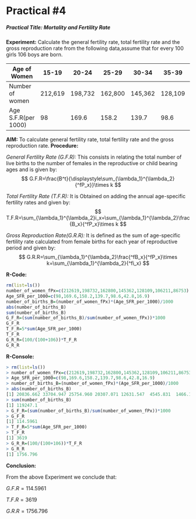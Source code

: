 # Practical #4

##### Practical Title: Mortality and Fertility Rate


**Experiment:** Calculate the general fertility rate, total fertility rate and the gross reproduction rate from the following data,assume that for every 100 girls 106 boys are born.

| Age of Women        | 15-19   | 20-24   | 25-29   | 30-34   | 35-39   | 40-44   | 45-49  |
| ------------------- | ------- | ------- | ------- | ------- | ------- | ------- | ------ |
| Number of women     | 212,619 | 198,732 | 162,800 | 145,362 | 128,109 | 106,211 | 86,753 |
| Age S.F.R(per 1000) | 98      | 169.6   | 158.2   | 139.7   | 98.6    | 42.8    | 16.9   |

**AIM:** To calculate general fertility rate, total fertility rate and the gross reproduction rate.
**Procedure:**

*General Fertility Rate (G.F.R):* This consists in relating the total number of live births to the number of females in the reproductive or child bearing ages and is given by:
$$
G.F.R=\frac{B^t}{\displaystyle\sum_{\lambda_1}^{\lambda_2}{^fP_x}}\times k
$$

*Total Fertility Rate (T.F.R):* It is Obtained on adding the annual age-specific fertility rates and given by:
$$
T.F.R=\sum_{\lambda_1}^{\lambda_2}i_x=\sum_{\lambda_1}^{\lambda_2}\frac{B_x}{^fP_x}\times k
$$

*Gross Reproduction Rate(G.R.R):* It is defined as the sum of age-specific fertility rate calculated from female births for each year of reproductive period and given by:
$$
G.R.R=\sum_{\lambda_1}^{\lambda_2}\frac{^fB_x}{^fP_x}\times k=\sum_{\lambda_1}^{\lambda_2}{^fi_x}
$$



**R-Code:**

```r
rm(list=ls())
number_of_women_fPx=c(212619,198732,162800,145362,128109,106211,86753)
Age_SFR_per_1000=c(98,169.6,158.2,139.7,98.6,42.8,16.9)
number_of_births_B=(number_of_women_fPx)*(Age_SFR_per_1000)/1000
abs(number_of_births_B)
sum(number_of_births_B)
G_F_R=(sum(number_of_births_B)/sum(number_of_women_fPx))*1000
G_F_R
T_F_R=5*sum(Age_SFR_per_1000)
T_F_R
G_R_R=(100/(100+106))*T_F_R
G_R_R
```

**R-Console:** 

```R
> rm(list=ls())
> number_of_women_fPx=c(212619,198732,162800,145362,128109,106211,86753)
> Age_SFR_per_1000=c(98,169.6,158.2,139.7,98.6,42.8,16.9)
> number_of_births_B=(number_of_women_fPx)*(Age_SFR_per_1000)/1000
> abs(number_of_births_B)
[1] 20836.662 33704.947 25754.960 20307.071 12631.547  4545.831  1466.126
> sum(number_of_births_B)
[1] 119247.1
> G_F_R=(sum(number_of_births_B)/sum(number_of_women_fPx))*1000
> G_F_R
[1] 114.5961
> T_F_R=5*sum(Age_SFR_per_1000)
> T_F_R
[1] 3619
> G_R_R=(100/(100+106))*T_F_R
> G_R_R
[1] 1756.796
```

**Conclusion:**

From the above Experiment we conclude that:

$G.F.R=114.5961$

$T.F.R=3619$

$G.R.R= 1756.796$ 